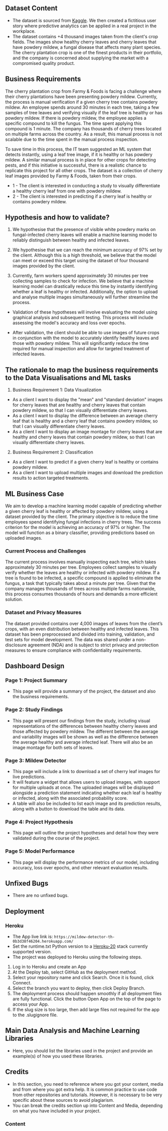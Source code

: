 ## Dataset Content

 - The dataset is sourced from [Kaggle](https://www.kaggle.com/codeinstitute/cherry-leaves). We then created a fictitious user story where predictive analytics can be applied in a real project in the workplace.
 - The dataset contains +4 thousand images taken from the client's crop fields. The images show healthy cherry leaves and cherry leaves that have powdery mildew, a fungal disease that affects many plant species. The cherry plantation crop is one of the finest products in their portfolio, and the company is concerned about supplying the market with a compromised quality product.

## Business Requirements

The cherry plantation crop from Farmy & Foods is facing a challenge where their cherry plantations have been presenting powdery mildew. Currently, the process is manual verification if a given cherry tree contains powdery mildew. An employee spends around 30 minutes in each tree, taking a few samples of tree leaves and verifying visually if the leaf tree is healthy or has powdery mildew. If there is powdery mildew, the employee applies a specific compound to kill the fungus. The time spent applying this compound is 1 minute. The company has thousands of cherry trees located on multiple farms across the country. As a result, this manual process is not scalable due to the time spent in the manual process inspection.

To save time in this process, the IT team suggested an ML system that detects instantly, using a leaf tree image, if it is healthy or has powdery mildew. A similar manual process is in place for other crops for detecting pests, and if this initiative is successful, there is a realistic chance to replicate this project for all other crops. The dataset is a collection of cherry leaf images provided by Farmy & Foods, taken from their crops.

 - 1 - The client is interested in conducting a study to visually differentiate a healthy cherry leaf from one with powdery mildew.
 - 2 - The client is interested in predicting if a cherry leaf is healthy or contains powdery mildew.

## Hypothesis and how to validate?

1. We hypothesise that the presence of visible white powdery marks on fungal-infected cherry leaves will enable a machine learning model to reliably distinguish between healthy and infected leaves.

2. We hypothesise that we can reach the minimum accuracy of 97% set by the client. Although this is a high threshold, we believe that the model can meet or exceed this target using the dataset of four thousand images provided by the client.

3. Currently, farm workers spend approximately 30 minutes per tree collecting samples to check for infection. We believe that a machine learning model can drastically reduce this time by instantly identifying whether a leaf is healthy or infected. Additionally, the option to upload and analyse multiple images simultaneously will further streamline the process.

 - Validation of these hypotheses will involve evaluating the model using graphical analysis and subsequent testing. This process will include assessing the model's accuracy and loss over epochs.

 - After validation, the client should be able to use images of future crops in conjunction with the model to accurately identify healthy leaves and those with powdery mildew. This will significantly reduce the time required for manual inspection and allow for targeted treatment of infected leaves.

## The rationale to map the business requirements to the Data Visualisations and ML tasks 

1. Business Requirement 1: Data Visualization
 - As a client I want to display the "mean" and "standard deviation" images for cherry leaves that are healthy and cherry leaves that contain powdery mildew, so that I can visually differentiate cherry leaves.
 - As a client I want to display the difference between an average cherry leaf that is healthy and a cherry leaf that contains powdery mildew, so that I can visually differentiate cherry leaves.
 - As a client I want to display an image montage for cherry leaves that are healthy and cherry leaves that contain powdery mildew, so that I can  visually differentiate cherry leaves.

2. Business Requirement 2: Classification
 - As a client I want to predict if a given cherry leaf is healthy or contains powdery mildew.
 - As a client I want to upload multiple images and download the prediction results to action targeted treatments.

## ML Business Case

We aim to develop a machine learning model capable of predicting whether a given cherry leaf is healthy or affected by powdery mildew, using a dataset provided by the client. The primary objective is to reduce the time employees spend identifying fungal infections in cherry trees. The success criterion for the model is achieving an accuracy of 97% or higher. The model will function as a binary classifier, providing predictions based on uploaded images.

### Current Process and Challenges
The current process involves manually inspecting each tree, which takes approximately 30 minutes per tree. Employees collect samples to visually verify whether the leaves are healthy or infected with powdery mildew. If a tree is found to be infected, a specific compound is applied to eliminate the fungus, a task that typically takes about a minute per tree. Given that the company manages thousands of trees across multiple farms nationwide, this process consumes thousands of hours and demands a more efficient solution.

### Dataset and Privacy Measures
The dataset provided contains over 4,000 images of leaves from the client’s crops, with an even distribution between healthy and infected leaves. This dataset has been preprocessed and divided into training, validation, and test sets for model development. The data was shared under a non-disclosure agreement (NDA) and is subject to strict privacy and protection measures to ensure compliance with confidentiality requirements.

## Dashboard Design

### Page 1: Project Summary
 - This page will provide a summary of the project, the dataset and also the business requirements.

### Page 2: Study Findings
 - This page will present our findings from the study, including visual representations of the differences between healthy cherry leaves and those affected by powdery mildew. The different between the average and variability images will be shown as well as the difference between the average healthy and average infected leaf. There will also be an image montage for both sets of leaves.

### Page 3: Mildew Detector
 - This page will include a link to download a set of cherry leaf images for live predictions.
 - It will feature a widget that allows users to upload images, with support for multiple uploads at once. The uploaded images will be displayed alongside a prediction statement indicating whether each leaf is healthy or infected, along with the associated probability score.
 - A table will also be included to list each image and its prediction results, along with a button to download the table and its data.

### Page 4: Project Hypothesis
 - This page will outline the project hypotheses and detail how they were validated during the course of the project.

### Page 5: Model Performance
 - This page will display the performance metrics of our model, including accuracy, loss over epochs, and other relevant evaluation results.

## Unfixed Bugs

- There are no unfixed bugs.

## Deployment

### Heroku

- The App live link is: `https://mildew-detector-th-0b3d38f46204.herokuapp.com/`
- Set the runtime.txt Python version to a [Heroku-20](https://devcenter.heroku.com/articles/python-support#supported-runtimes) stack currently supported version.
- The project was deployed to Heroku using the following steps.

1. Log in to Heroku and create an App
2. At the Deploy tab, select GitHub as the deployment method.
3. Select your repository name and click Search. Once it is found, click Connect.
4. Select the branch you want to deploy, then click Deploy Branch.
5. The deployment process should happen smoothly if all deployment files are fully functional. Click the button Open App on the top of the page to access your App.
6. If the slug size is too large, then add large files not required for the app to the .slugignore file.

## Main Data Analysis and Machine Learning Libraries

- Here, you should list the libraries used in the project and provide an example(s) of how you used these libraries.

## Credits

- In this section, you need to reference where you got your content, media and from where you got extra help. It is common practice to use code from other repositories and tutorials. However, it is necessary to be very specific about these sources to avoid plagiarism.
- You can break the credits section up into Content and Media, depending on what you have included in your project.

### Content